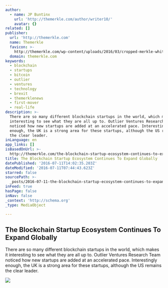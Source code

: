```yaml
---
author:
  - name: JP Buntinx
    url: 'http://themerkle.com/author/writer10/'
    avatar: {}
related: []
publisher:
  url: 'http://themerkle.com'
  name: Themerkle
  favicon: >-
    http://themerkle.com/wp-content/uploads/2016/03/cropped-merkle-white-1-192x192.png
  domain: themerkle.com
keywords:
  - blockchain
  - startups
  - bitcoin
  - outlier
  - ventures
  - technology
  - brexit
  - themerklenews
  - first-mover
  - real-life
description: >-
  There are so many different blockchain startups in the world, which makes it
  interesting to see what they are all up to. Outlier Ventures Research Team
  noticed how new startups are added at an accelerated pace. Interestingly
  enough, the UK is a strong area for these startups, although the US remains
  the clear leader.
inLanguage: en
app_links: []
isBasedOnUrl: >-
  http://themerkle.com/the-blockchain-startup-ecosystem-continues-to-expand-globally/
title: The Blockchain Startup Ecosystem Continues To Expand Globally
datePublished: '2016-07-11T14:02:35.203Z'
dateModified: '2016-07-11T07:44:43.623Z'
starred: false
sourcePath: >-
  _posts/2016-07-11-the-blockchain-startup-ecosystem-continues-to-expand-globall.md
inFeed: true
hasPage: false
inNav: false
_context: 'http://schema.org'
_type: MediaObject

---
```

<article style=""><h1>The Blockchain Startup Ecosystem Continues To Expand Globally</h1><p>There are so many different blockchain startups in the world, which makes it interesting to see what they are all up to. Outlier Ventures Research Team noticed how new startups are added at an accelerated pace. Interestingly enough, the UK is a strong area for these startups, although the US remains the clear leader.</p><img src="http://themerkle.com/wp-content/uploads/2016/07/shutterstock_280125740.jpg" /></article>
